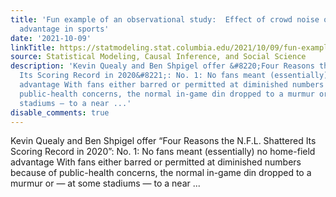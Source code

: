 ```yaml
---
title: 'Fun example of an observational study:  Effect of crowd noise on home-field
  advantage in sports'
date: '2021-10-09'
linkTitle: https://statmodeling.stat.columbia.edu/2021/10/09/fun-example-of-an-observational-study-effect-of-crowd-noise-on-home-field-advantage-in-sports/
source: Statistical Modeling, Causal Inference, and Social Science
description: 'Kevin Quealy and Ben Shpigel offer &#8220;Four Reasons the N.F.L. Shattered
  Its Scoring Record in 2020&#8221;: No. 1: No fans meant (essentially) no home-field
  advantage With fans either barred or permitted at diminished numbers because of
  public-health concerns, the normal in-game din dropped to a murmur or — at some
  stadiums — to a near ...'
disable_comments: true
---
```

Kevin Quealy and Ben Shpigel offer &#8220;Four Reasons the N.F.L. Shattered Its Scoring Record in 2020&#8221;: No. 1: No fans meant (essentially) no home-field advantage With fans either barred or permitted at diminished numbers because of public-health concerns, the normal in-game din dropped to a murmur or — at some stadiums — to a near ...